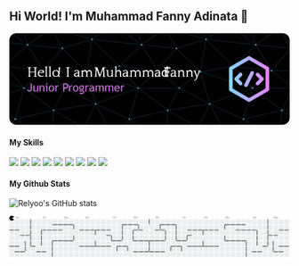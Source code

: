 ## Hi World! I'm Muhammad Fanny Adinata 👋

![header](img/relyo.png)


#### My Skills

<img src="https://img.shields.io/badge/HTML5-E34F26?style=for-the-badge&logo=html5&logoColor=white" />
<img src="https://img.shields.io/badge/CSS3-1572B6?style=for-the-badge&logo=css3&logoColor=white" />
<img src="https://img.shields.io/badge/JavaScript-323330?style=for-the-badge&logo=javascript&logoColor=F7DF1E" />
<img src="https://img.shields.io/badge/PHP-777BB4?style=for-the-badge&logo=php&logoColor=white" />
<img src="https://img.shields.io/badge/MySQL-005C84?style=for-the-badge&logo=mysql&logoColor=white" />
<img src="https://img.shields.io/badge/Bootstrap-563D7C?style=for-the-badge&logo=bootstrap&logoColor=white" />
<img src="https://img.shields.io/badge/Bootstrap-563D7C?style=for-the-badge&logo=bootstrap&logoColor=white" />
<img src="https://img.shields.io/badge/Laravel-FF2D20?style=for-the-badge&logo=laravel&logoColor=white" />
<img src="https://img.shields.io/badge/Laragon-0E83CD?style=for-the-badge&logo=Laragon&logoColor=white" />

#### My Github Stats
![Relyoo's GitHub stats](https://github-readme-stats.vercel.app/api?username=Relyoo&show_icons=true&theme=synthwave)


<picture>
  <source media="(prefers-color-scheme: dark)" srcset="https://raw.githubusercontent.com/Relyoo/Relyoo/output/pacman-contribution-graph-dark.svg">
  <source media="(prefers-color-scheme: light)" srcset="https://raw.githubusercontent.com/Relyoo/Relyoo/output/pacman-contribution-graph.svg">
  <img alt="pacman contribution graph" src="https://raw.githubusercontent.com/Relyoo/Relyoo/output/pacman-contribution-graph.svg">
</picture>

###
<!-- ![My Skills](https://skillicons.dev/icons?i=html,js,css,php,mysql,bootstrap,laravel,laragon) -->
<!--
**Relyoo/Relyoo** is a ✨ _special_ ✨ repository because its `README.md` (this file) appears on your GitHub profile.

Here are some ideas to get you started:

- 🔭 I’m currently working on ...
- 🌱 I’m currently learning ...
- 👯 I’m looking to collaborate on ...
- 🤔 I’m looking for help with ...
- 💬 Ask me about ...
- 📫 How to reach me: ...
- 😄 Pronouns: ...
- ⚡ Fun fact: ...
-->
